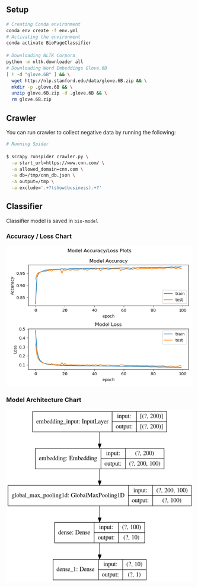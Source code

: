 ## Setup
```bash
# Creating Conda environment
conda env create -f env.yml
# Activating the environment
conda activate BioPageClassifier

# Downloading NLTK Corpora
python -m nltk.downloader all
# Downloading Word Embeddings Glove.6B
[ ! -d "glove.6B" ] && \
  wget http://nlp.stanford.edu/data/glove.6B.zip && \
  mkdir -p .glove.6B && \
  unzip glove.6B.zip -d .glove.6B && \
  rm glove.6B.zip
```

## Crawler
You can run crawler to collect negative data by running the following:
```bash
# Running Spider

$ scrapy runspider crawler.py \
  -a start_url=https://www.cnn.com/ \
  -a allowed_domain=cnn.com \
  -a db=/tmp/cnn_db.json \
  -a output=/tmp \
  -a exclude='.+?(show|business).+?'
```

## Classifier
Classifier model is saved in `bio-model`
### Accuracy / Loss Chart
![Accuracy Loss Chart](bio-model-history-plot.png)
### Model Architecture Chart
![Architecture](bio-model-arch-plot.png)
